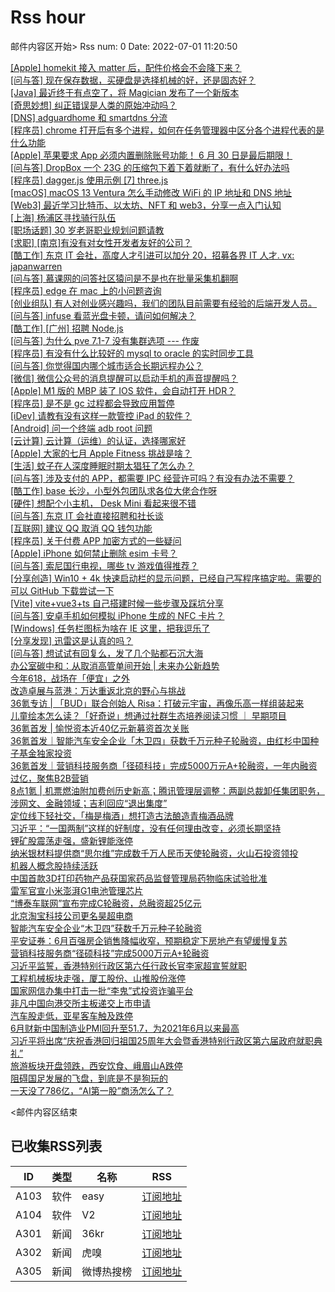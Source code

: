 # Rss hour

邮件内容区开始>
Rss num: 0  Date: 2022-07-01 11:20:50 <br/>

<a href='https://www.v2ex.com/t/863397#reply0'>[Apple] homekit 接入 matter 后，配件价格会不会降下来？</a><br/>
<a href='https://www.v2ex.com/t/863395#reply1'>[问与答] 现在保存数据，买硬盘是选择机械的好，还是固态好？</a><br/>
<a href='https://www.v2ex.com/t/863393#reply0'>[Java] 最近终于有点空了，将 Magician 发布了一个新版本</a><br/>
<a href='https://www.v2ex.com/t/863392#reply1'>[奇思妙想] 纠正错误是人类的原始冲动吗？</a><br/>
<a href='https://www.v2ex.com/t/863391#reply0'>[DNS] adguardhome 和 smartdns 分流</a><br/>
<a href='https://www.v2ex.com/t/863390#reply0'>[程序员] chrome 打开后有多个进程，如何在任务管理器中区分各个进程代表的是什么功能</a><br/>
<a href='https://www.v2ex.com/t/863389#reply10'>[Apple] 苹果要求 App 必须内置删除账号功能！ 6 月 30 日是最后期限！</a><br/>
<a href='https://www.v2ex.com/t/863388#reply6'>[问与答] DropBox 一个 23G 的压缩包下着下着就断了，有什么好办法吗</a><br/>
<a href='https://www.v2ex.com/t/863386#reply2'>[程序员] dagger.js 使用示例 [7] three.js</a><br/>
<a href='https://www.v2ex.com/t/863385#reply9'>[macOS] macOS 13 Ventura 怎么手动修改 WiFi 的 IP 地址和 DNS 地址</a><br/>
<a href='https://www.v2ex.com/t/863384#reply2'>[Web3] 最近学习比特币、以太坊、NFT 和 web3，分享一点入门认知</a><br/>
<a href='https://www.v2ex.com/t/863383#reply0'>[上海] 杨浦区寻找骑行队伍</a><br/>
<a href='https://www.v2ex.com/t/863382#reply0'>[职场话题] 30 岁老哥职业规划问题请教</a><br/>
<a href='https://www.v2ex.com/t/863380#reply20'>[求职] [南京]有没有对女性开发者友好的公司？</a><br/>
<a href='https://www.v2ex.com/t/863379#reply0'>[酷工作] 东京 IT 会社，高度人才引进可以加分 20，招募各界 IT 人才. vx: japanwarren</a><br/>
<a href='https://www.v2ex.com/t/863378#reply2'>[问与答] 慕课网的问答社区猿问是不是也在批量采集机翻啊</a><br/>
<a href='https://www.v2ex.com/t/863376#reply0'>[程序员] edge 在 mac 上的小问题咨询</a><br/>
<a href='https://www.v2ex.com/t/863374#reply55'>[创业组队] 有人对创业感兴趣吗，我们的团队目前需要有经验的后端开发人员。</a><br/>
<a href='https://www.v2ex.com/t/863373#reply0'>[问与答] infuse 看蓝光盘卡顿，请问如何解决？</a><br/>
<a href='https://www.v2ex.com/t/863372#reply0'>[酷工作] [广州] 招聘 Node.js</a><br/>
<a href='https://www.v2ex.com/t/863369#reply0'>[问与答] 为什么 pve 7.1-7 没有集群选项 --- 作废</a><br/>
<a href='https://www.v2ex.com/t/863368#reply6'>[程序员] 有没有什么比较好的 mysql to oracle 的实时同步工具</a><br/>
<a href='https://www.v2ex.com/t/863366#reply88'>[问与答] 你觉得国内哪个城市适合长期远程办公？</a><br/>
<a href='https://www.v2ex.com/t/863365#reply2'>[微信] 微信公众号的消息提醒可以启动手机的声音提醒吗？</a><br/>
<a href='https://www.v2ex.com/t/863364#reply1'>[Apple] M1 版的 MBP 装了 IOS 软件，会自动打开 HDR？</a><br/>
<a href='https://www.v2ex.com/t/863363#reply11'>[程序员] 是不是 gc 过程都会导致应用暂停</a><br/>
<a href='https://www.v2ex.com/t/863362#reply16'>[iDev] 请教有没有这样一款管控 iPad 的软件？</a><br/>
<a href='https://www.v2ex.com/t/863361#reply9'>[Android] 问一个终端 adb root 问题</a><br/>
<a href='https://www.v2ex.com/t/863360#reply10'>[云计算] 云计算（运维）的认证，选择哪家好</a><br/>
<a href='https://www.v2ex.com/t/863358#reply40'>[Apple] 大家的七月 Apple Fitness 挑战是啥？</a><br/>
<a href='https://www.v2ex.com/t/863357#reply34'>[生活] 蚊子在人深度睡眠时期太猖狂了怎么办？</a><br/>
<a href='https://www.v2ex.com/t/863356#reply18'>[问与答] 涉及支付的 APP，都需要 IPC 经营许可吗？有没有办法不需要？</a><br/>
<a href='https://www.v2ex.com/t/863355#reply4'>[酷工作] base 长沙，小型外包团队求各位大佬合作呀</a><br/>
<a href='https://www.v2ex.com/t/863354#reply32'>[硬件] 想配个小主机， Desk Mini 看起来很不错</a><br/>
<a href='https://www.v2ex.com/t/863353#reply3'>[问与答] 东京 IT 会社直接招聘和社长谈</a><br/>
<a href='https://www.v2ex.com/t/863352#reply22'>[互联网] 建议 QQ 取消 QQ 钱包功能</a><br/>
<a href='https://www.v2ex.com/t/863351#reply20'>[程序员] 关于付费 APP 加密方式的一些疑问</a><br/>
<a href='https://www.v2ex.com/t/863350#reply12'>[Apple] iPhone 如何禁止删除 esim 卡号？</a><br/>
<a href='https://www.v2ex.com/t/863349#reply2'>[问与答] 索尼国行电视，哪些 tv 游戏值得推荐？</a><br/>
<a href='https://www.v2ex.com/t/863346#reply2'>[分享创造] Win10 + 4k 快速启动栏的显示问题，已经自己写程序搞定啦。需要的可以 GitHub 下载尝试一下</a><br/>
<a href='https://www.v2ex.com/t/863345#reply3'>[Vite] vite+vue3+ts 自己搭建时候一些步骤及踩坑分享</a><br/>
<a href='https://www.v2ex.com/t/863343#reply6'>[问与答] 安卓手机如何模拟 iPhone 生成的 NFC 卡片？</a><br/>
<a href='https://www.v2ex.com/t/863342#reply7'>[Windows] 任务栏图标为啥在 IE 这里，把我逗乐了</a><br/>
<a href='https://www.v2ex.com/t/863341#reply13'>[分享发现] 迅雷这是认真的吗？</a><br/>
<a href='https://www.v2ex.com/t/863340#reply9'>[问与答] 想试试有回复么，发了几个贴都石沉大海</a><br/>
<a href='https://36kr.com/p/1807364883081734'>办公室碳中和：从取消高管单间开始 | 未来办公新趋势</a><br/>
<a href='https://36kr.com/p/1808313517304577'>今年618，战场在「便宜」之外</a><br/>
<a href='https://36kr.com/p/1807353852750340'>改造卓展与蓝港：万达重返北京的野心与挑战</a><br/>
<a href='https://36kr.com/p/1807101989268233'>36氪专访 | 「BUD」联合创始人 Risa：打破元宇宙，再像乐高一样组装起来</a><br/>
<a href='https://36kr.com/p/1807380843850505'>儿童绘本怎么读？「好奇说」想通过社群生态培养阅读习惯 ｜ 早期项目</a><br/>
<a href='https://36kr.com/p/1808197830748932'>36氪首发 | 愉悦资本近40亿元新募资首次关账</a><br/>
<a href='https://36kr.com/p/1804119851074819'>36氪首发｜智能汽车安全企业「木卫四」获数千万元种子轮融资，由红杉中国种子基金独家投资</a><br/>
<a href='https://36kr.com/p/1807353533770240'>36氪首发｜营销科技服务商「径硕科技」完成5000万元A+轮融资，一年内融资过亿，聚焦B2B营销</a><br/>
<a href='https://36kr.com/p/1808179325823749'>8点1氪 | 机票燃油附加费创历史新高；腾讯管理层调整：两副总裁卸任集团职务，涉网文、金融领域；吉利回应“退出集度”</a><br/>
<a href='https://36kr.com/p/1807007347665672'>定位线下轻社交，「梅是梅酒」想打造古法酿造青梅酒品牌</a><br/>
<a href='https://36kr.com/newsflashes/1808349116328711'>习近平：“一国两制”这样的好制度，没有任何理由改变，必须长期坚持</a><br/>
<a href='https://36kr.com/newsflashes/1808345926314758'>锂矿股震荡走强，盛新锂能涨停</a><br/>
<a href='https://36kr.com/newsflashes/1808336194021897'>纳米银材料提供商“思尔维”完成数千万人民币天使轮融资，火山石投资领投</a><br/>
<a href='https://36kr.com/newsflashes/1808333487581955'>机器人概念股持续活跃</a><br/>
<a href='https://36kr.com/newsflashes/1808333144730116'>中国首款3D打印药物产品获国家药品监督管理局药物临床试验批准</a><br/>
<a href='https://36kr.com/newsflashes/1808321807673863'>雷军官宣小米澎湃G1电池管理芯片</a><br/>
<a href='https://36kr.com/newsflashes/1808314199861765'>“博泰车联网”宣布完成C轮融资，总融资超25亿元</a><br/>
<a href='https://36kr.com/newsflashes/1808307578923780'>北京淘宝科技公司更名昊超电商</a><br/>
<a href='https://36kr.com/newsflashes/1808305884080902'>智能汽车安全企业“木卫四”获数千万元种子轮融资</a><br/>
<a href='https://36kr.com/newsflashes/1808303722703365'>平安证券：6月百强房企销售降幅收窄，预期稳定下房地产有望缓慢复苏</a><br/>
<a href='https://36kr.com/newsflashes/1808303402609155'>营销科技服务商“径硕科技”完成5000万元A+轮融资</a><br/>
<a href='https://36kr.com/newsflashes/1808302773562114'>习近平监誓，香港特别行政区第六任行政长官李家超宣誓就职</a><br/>
<a href='https://36kr.com/newsflashes/1808297178458883'>工程机械板块走强，厦工股份、山推股份涨停</a><br/>
<a href='https://36kr.com/newsflashes/1808295868623365'>国家网信办集中打击一批“李鬼”式投资诈骗平台</a><br/>
<a href='https://36kr.com/newsflashes/1808295012968969'>非凡中国向港交所主板递交上市申请</a><br/>
<a href='https://36kr.com/newsflashes/1808277274700294'>汽车股走低，亚星客车触及跌停</a><br/>
<a href='https://36kr.com/newsflashes/1808269099772416'>6月财新中国制造业PMI回升至51.7，为2021年6月以来最高</a><br/>
<a href='https://36kr.com/newsflashes/1808265622366983'>习近平将出席“庆祝香港回归祖国25周年大会暨香港特别行政区第六届政府就职典礼”</a><br/>
<a href='https://36kr.com/newsflashes/1808263994829572'>旅游板块开盘领跌，西安饮食、峨眉山A跌停</a><br/>
<a href='http://www.huxiu.com/article/596201.html?f=wangzhan'>阻碍国足发展的飞盘，到底是不是狗玩的</a><br/>
<a href='http://www.huxiu.com/article/596551.html?f=wangzhan'>一天没了786亿，“AI第一股”商汤怎么了？</a><br/>


<邮件内容区结束

## 已收集RSS列表

| ID | 类型 | 名称  | RSS  |
| -- | -- | -- | -- | 
| A103  | 软件 | easy | [订阅地址](http://rsshub.v2fy.com:1200/weibo/user/1088413295) |
| A104  | 软件 | V2  | [订阅地址](http://www.v2ex.com/index.xml) |
| A301  | 新闻 | 36kr | [订阅地址](https://www.36kr.com/feed) |
| A302  | 新闻 | 虎嗅 | [订阅地址](https://www.huxiu.com/rss/0.xml) |
| A305  | 新闻 | 微博热搜榜 | [订阅地址](https://rsshub.app/weibo/search/hot) |
